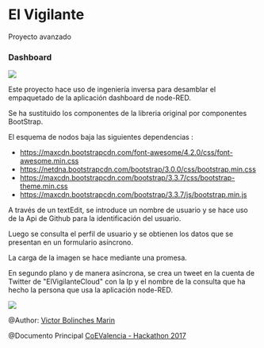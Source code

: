 # El Vigilante
Proyecto avanzado 

### Dashboard

![](https://github.com/vicboma1/ElVigilanteBluemix/blob/master/assets/_vigilante.gif)

Este proyecto hace uso de ingeniería inversa para desamblar el empaquetado de la aplicación dashboard de node-RED.

Se ha sustituido los componentes de la libreria original por componentes BootStrap.

El esquema de nodos baja las siguientes dependencias :

* https://maxcdn.bootstrapcdn.com/font-awesome/4.2.0/css/font-awesome.min.css
* https://netdna.bootstrapcdn.com/bootstrap/3.0.0/css/bootstrap.min.css
* https://maxcdn.bootstrapcdn.com/bootstrap/3.3.7/css/bootstrap-theme.min.css
* https://maxcdn.bootstrapcdn.com/bootstrap/3.3.7/js/bootstrap.min.js

A través de un textEdit, se introduce un nombre de usuario y se hace uso de la Api de Github para la identificación del usuario.

Luego se consulta el perfil de usuario y se obtienen los datos que se presentan en un formulario asíncrono.

La carga de la imagen se hace mediante una promesa.

En segundo plano y de manera asíncrona, se crea un tweet en la cuenta de Twitter de "ElVigilanteCloud" con la Ip y el nombre de la consulta que ha hecho la persona que usa la aplicación node-RED.

![](https://github.com/vicboma1/ElVigilanteBluemix/blob/master/assets/vigilante.png)


@Author: [Victor Bolinches Marin](https://github.com/vicboma1)  

@Documento Principal  [CoEValencia - Hackathon 2017](https://github.com/CoEValencia/Hackathon_2017)

